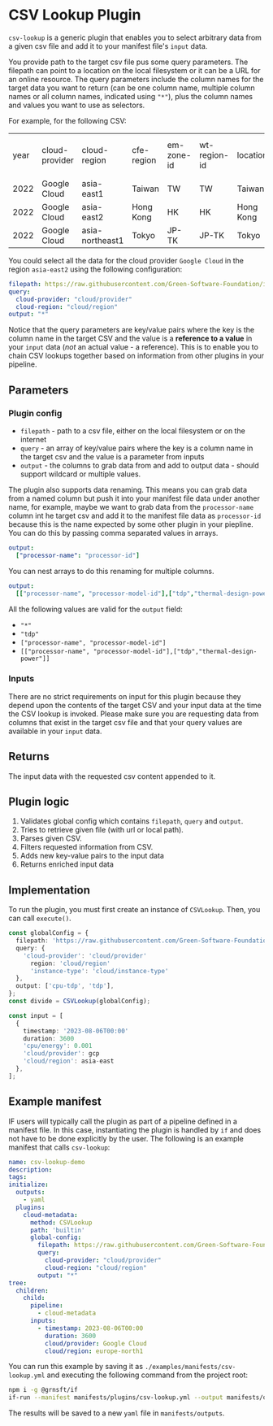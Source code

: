 # CSV Lookup Plugin

`csv-lookup` is a generic plugin that enables you to select arbitrary data from a given csv file and add it to your manifest file's `input` data.

You provide path to the target csv file pus some query parameters. The filepath can point to a location on the local filesystem or it can be a URL for an online resource. The query parameters include the column names for the target data you want to return (can be one column name, multiple column names or all column names, indicated using `"*"`), plus the column names and values you want to use as selectors.

For example, for the following CSV:

|      |                |                 |            |            |              |           |                  |            |            |                        |            |                            |                                   |                                |                                  |                       |
| ---- | -------------- | --------------- | ---------- | ---------- | ------------ | --------- | ---------------- | ---------- | ---------- | ---------------------- | ---------- | -------------------------- | --------------------------------- | ------------------------------ | -------------------------------- | --------------------- |
| year | cloud-provider | cloud-region    | cfe-region | em-zone-id | wt-region-id | location  | geolocation      | cfe-hourly | cfe-annual | power-usage-efficiency | net-carbon | grid-carbon-intensity-24x7 | grid-carbon-intensity-consumption | grid-carbon-intensity-marginal | grid-carbon-intensity-production | grid-carbon-intensity |
| 2022 | Google Cloud   | asia-east1      | Taiwan     | TW         | TW           | Taiwan    | 25.0375,121.5625 | 0.18       |            |                        | 0          | 453                        |                                   |                                |                                  | 453                   |
| 2022 | Google Cloud   | asia-east2      | Hong Kong  | HK         | HK           | Hong Kong | 22.3,114.2       | 0.28       |            |                        | 0          | 453                        |                                   |                                |                                  | 360                   |
| 2022 | Google Cloud   | asia-northeast1 | Tokyo      | JP-TK      | JP-TK        | Tokyo     | 35.6897,139.692  | 0.28       |            |                        | 0          | 463                        |                                   |                                |                                  | 463                   |


You could select all the data for the cloud provider `Google Cloud` in the region `asia-east2` using the following configuration:

```yaml
filepath: https://raw.githubusercontent.com/Green-Software-Foundation/if-data/main/region-metadata.csv
query:
  cloud-provider: "cloud/provider"
  cloud-region: "cloud/region"
output: "*"
```

Notice that the query parameters are key/value pairs where the key is the column name in the target CSV and the value is a **reference to a value** in your `input` data (*not* an actual value - a reference). This is to enable you to chain CSV lookups together based on information from other plugins in your pipeline.


## Parameters

### Plugin config

- `filepath` - path to a csv file, either on the local filesystem or on the internet
- `query` - an array of key/value pairs where the key is a column name in the target csv and the value is a parameter from inputs
- `output` - the columns to grab data from and add to output data - should support wildcard or multiple values. 

The plugin also supports data renaming. This means you can grab data from a named column but push it into your manifest file data under another name, for example, maybe we want to grab data from the `processor-name` column int he target csv and add it to the manifest file data as `processor-id` because this is the name expected by some other plugin in your piepline. You can do this by passing comma separated values in arrays. 

```yaml
output:
  ["processor-name": "processor-id"]
```

You can nest arrays to do this renaming for multiple columns.

```yaml
output:
  [["processor-name", "processor-model-id"],["tdp","thermal-design-power"]]
```

All the following values are valid for the `output` field:
- `"*"`
- `"tdp"`
- `["processor-name", "processor-model-id"]`
- `[["processor-name", "processor-model-id"],["tdp","thermal-design-power"]]`

### Inputs

There are no strict requirements on input for this plugin because they depend upon the contents of the target CSV and your input data at the time the CSV lookup is invoked. Please make sure you are requesting data from columns that exist in the target csv file and that your query values are available in your `input` data.

## Returns

The input data with the requested csv content appended to it.

## Plugin logic

1. Validates global config which contains `filepath`, `query` and `output`.
2. Tries to retrieve given file (with url or local path).
3. Parses given CSV.
4. Filters requested information from CSV.
5. Adds new key-value pairs to the input data
6. Returns enriched input data

## Implementation

To run the plugin, you must first create an instance of `CSVLookup`. Then, you can call `execute()`.

```typescript
const globalConfig = {
  filepath: 'https://raw.githubusercontent.com/Green-Software-Foundation/if-data/main/cloud-metdata-aws-instances.csv',
  query: {
    'cloud-provider': 'cloud/provider'
	  region: 'cloud/region'
	  'instance-type': 'cloud/instance-type'
  },
  output: ['cpu-tdp', 'tdp'],
};
const divide = CSVLookup(globalConfig);

const input = [
  {
    timestamp: '2023-08-06T00:00'
    duration: 3600
    'cpu/energy': 0.001
    'cloud/provider': gcp
    'cloud/region': asia-east
  },
];
```

## Example manifest

IF users will typically call the plugin as part of a pipeline defined in a manifest file. In this case, instantiating the plugin is handled by `if` and does not have to be done explicitly by the user. The following is an example manifest that calls `csv-lookup`:

```yaml
name: csv-lookup-demo
description:
tags:
initialize:
  outputs:
    - yaml
  plugins:
    cloud-metadata:
      method: CSVLookup
      path: 'builtin'
      global-config:
        filepath: https://raw.githubusercontent.com/Green-Software-Foundation/if-data/main/region-metadata.csv
        query:
          cloud-provider: "cloud/provider"
          cloud-region: "cloud/region"
        output: "*"
tree:
  children:
    child:
      pipeline:
        - cloud-metadata
      inputs:
        - timestamp: 2023-08-06T00:00
          duration: 3600
          cloud/provider: Google Cloud
          cloud/region: europe-north1
```

You can run this example by saving it as `./examples/manifests/csv-lookup.yml` and executing the following command from the project root:

```sh
npm i -g @grnsft/if
if-run --manifest manifests/plugins/csv-lookup.yml --output manifests/outputs/csv-lookup
```

The results will be saved to a new `yaml` file in `manifests/outputs`.
